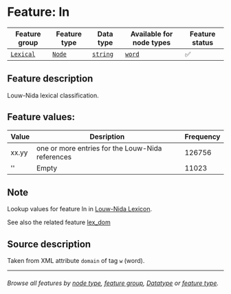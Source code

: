 # Feature: ln <a name="start"></a>

Feature group | Feature type | Data type | Available for node types | Feature status
---  | --- | --- | --- | ---
[`Lexical`](featuresbygroup.md#lexical-features) | [`Node`](featuresbyfeaturetype.md#node-features) | [`string`](featuresbydatatype.md#string-datatype)  | [`word`](featuresbynodetype.md#word-nodes) | ✅ 

## Feature description

Louw-Nida lexical classification.

## Feature values:

Value | Desription | Frequency
--- | --- | ---
xx.yy  | one or more entries for the Louw-Nida references | 126756
'' | Empty | 11023

## Note

Lookup values for feature ln in [Louw-Nida Lexicon](https://www.laparola.net/greco/louwnida.php).

See also the related feature [lex_dom](lex_dom.md#start)

## Source description

Taken from XML attribute `domain` of tag `w` (word).

---
###### *Browse all features by [node type](featuresbynodetype.md#start), [feature group](featuresbygroup.md#start), [Datatype](featuresbydatatype.md#start)  or [feature type](featuresbyfeaturetype.md#start).*
